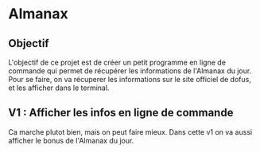 # Almanax

## Objectif

L'objectif de ce projet est de créer un petit programme en ligne de commande qui permet de récupérer les informations de l'Almanax du jour.
Pour se faire, on va récuperer les informations sur le site officiel de dofus, et les afficher dans le terminal.

## V1 : Afficher les infos en ligne de commande

Ca marche plutot bien, mais on peut faire mieux. Dans cette v1 on va aussi afficher le bonus de l'Almanax du jour.